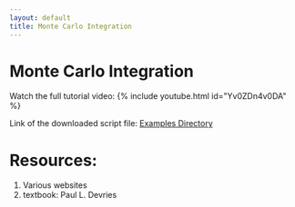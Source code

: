 ```yaml
---
layout: default
title: Monte Carlo Integration
---
```


# Monte Carlo Integration
Watch the full tutorial video:
{% include youtube.html id="Yv0ZDn4v0DA" %}


Link of the downloaded script file: [Examples Directory](https://github.com/mohangiri1/Fortran/tree/main/examples)

# Resources:
1. Various websites
2. textbook: Paul L. Devries
